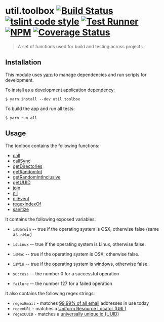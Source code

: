 # util.toolbox [![Build Status](https://travis-ci.org/jmquigley/util.toolbox.svg?branch=master)](https://travis-ci.org/jmquigley/util.toolbox) [![tslint code style](https://img.shields.io/badge/code_style-TSlint-5ed9c7.svg)](https://palantir.github.io/tslint/) [![Test Runner](https://img.shields.io/badge/testing-ava-blue.svg)](https://github.com/avajs/ava) [![NPM](https://img.shields.io/npm/v/util.toolbox.svg)](https://www.npmjs.com/package/util.toolbox) [![Coverage Status](https://coveralls.io/repos/github/jmquigley/util.toolbox/badge.svg?branch=master)](https://coveralls.io/github/jmquigley/util.toolbox?branch=master)

> A set of functions used for build and testing across projects.

## Installation

This module uses [yarn](https://yarnpkg.com/en/) to manage dependencies and run scripts for development.

To install as a development application dependency:
```
$ yarn install --dev util.toolbox
```

To build the app and run all tests:
```
$ yarn run all
```

## Usage

The toolbox contains the following functions:

- [call](docs/index.md#call)
- [callSync](docs/index.md#callSync)
- [getDirectories](docs/index.md#getDirectories)
- [getRandomInt](docs/index.md#getRandomInt)
- [getRandomIntInclusive](docs/index.md#getRandomIntInclusive)
- [getUUID](docs/index.md#getUUID)
- [join](docs/index.md#join)
- [nil](docs/index.md#nil)
- [nilEvent](docs/index.md#nilEvent)
- [regexIndexOf](docs/index.md#regexIndexOf)
- [sanitize](docs/index.md#sanitize)

It contains the following exposed variables:

- `isDarwin` -- true if the operating system is OSX, otherwise false (same as `isMac`)
- `isLinux` -- true if the operating system is Linux, otherwise false.
- `isMac` -- true if the operating system is OSX, otherwise false.
- `isWin` -- true if the operating system is windows, otherwise false.

- `success` -- the number 0 for a successful operation
- `failure` -- the number 127 for a failed operation

It also contains the following regex strings:

- `regexEmail` - matches [99.99% of all email](http://www.regular-expressions.info/email.html) addresses in use today
- `regexURL` - matches a [Uniform Resource Locator (URL)](https://en.wikipedia.org/wiki/URL)
- `regexUUID` - matches a [universally unique id (UUID)](https://en.wikipedia.org/wiki/Universally_unique_identifier)
